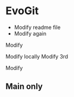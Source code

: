 # EvoGit

 - Modify readme file
 - Modify again

Modify

Modify locally
Modify 3rd

Modify

## Main only
